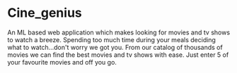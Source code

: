 # Cine_genius
An ML based web application which makes looking for movies and tv shows to watch a breeze. 
Spending too much time during your meals deciding what to watch...don't worry we got you. From our catalog of thousands of movies we can find the best movies
and tv shows with ease. Just enter 5 of your favourite movies and off you go.
